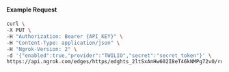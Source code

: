 <!-- Code generated for API Clients. DO NOT EDIT. -->

#### Example Request

```bash
curl \
-X PUT \
-H "Authorization: Bearer {API_KEY}" \
-H "Content-Type: application/json" \
-H "Ngrok-Version: 2" \
-d '{"enabled":true,"provider":"TWILIO","secret":"secret_token"}' \
https://api.ngrok.com/edges/https/edghts_2ltSxAnHw602I8eT46kNMPg72vO/routes/edghtsrt_2ltSxDfbhg1LucUdSZG1BjW45Ci/webhook_verification
```
